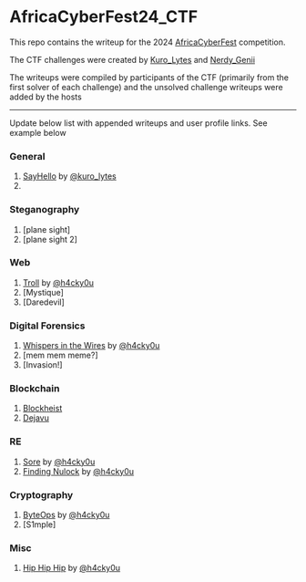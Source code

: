 # AfricaCyberFest24_CTF
This repo contains the writeup for the 2024 [AfricaCyberFest](https://twitter.com/AfricaCyberFest) competition.

The CTF challenges were created by [Kuro_Lytes](https://twitter.com/Kuro_Lytes) and [Nerdy_Genii](https://twitter.com/Nerdy_Genii)

The writeups were compiled by participants of the CTF (primarily from the first solver of each challenge) and the unsolved challenge writeups were added by the hosts

---
Update below list with appended writeups and user profile links. See example below

### General 
1. [SayHello](https://github.com/M4xHedRum/AfricaCyberFest24_CTF/blob/main/Writeup/SayHello.md) by [@kuro_lytes](https://twitter.com/kuro_lytes)
2.

### Steganography 
1. [plane sight]
2. [plane sight 2]

### Web
1. [Troll](https://github.com/M4xHedRum/AfricaCyberFest24_CTF/blob/main/Writeup/Troll.md) by [@h4cky0u](https://x.com/0xMarkUche)
2. [Mystique]
3. [Daredevil]

### Digital Forensics
1. [Whispers in the Wires](https://github.com/M4xHedRum/AfricaCyberFest24_CTF/blob/main/Writeup/Whispers%20In%20The%20Wires.md) by [@h4cky0u](https://x.com/0xMarkUche)
2. [mem mem meme?]
3. [Invasion!]

### Blockchain 
1. [Blockheist](https://github.com/M4xHedRum/AfricaCyberFest24_CTF/blob/main/Writeup/Blockheist.md)
2. [Dejavu](https://github.com/M4xHedRum/AfricaCyberFest24_CTF/blob/main/Dejavu/Blockheist.md)

### RE
1. [Sore](https://github.com/M4xHedRum/AfricaCyberFest24_CTF/blob/main/Writeup/Sore.md) by [@h4cky0u](https://x.com/0xMarkUche)
2. [Finding Nulock](https://github.com/M4xHedRum/AfricaCyberFest24_CTF/blob/main/Writeup/FindingNulock.md) by [@h4cky0u](https://x.com/0xMarkUche)

### Cryptography
1. [ByteOps](https://github.com/M4xHedRum/AfricaCyberFest24_CTF/blob/main/Writeup/ByteOps.md) by [@h4cky0u](https://x.com/0xMarkUche)
2. [S1mple]

### Misc
1. [Hip Hip Hip](https://github.com/M4xHedRum/AfricaCyberFest24_CTF/blob/main/Writeup/HipHipHip.md) by [@h4cky0u](https://x.com/0xMarkUche)
